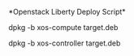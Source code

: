 <p>*Openstack Liberty Deploy Script*</p>
<p>dpkg -b xos-compute target.deb</p>
<p>dpkg -b xos-controller target.deb</p>


